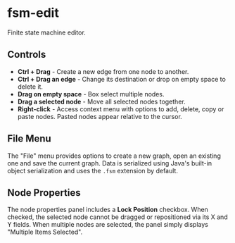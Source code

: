 # fsm-edit
Finite state machine editor.

## Controls

* **Ctrl + Drag** - Create a new edge from one node to another.
* **Ctrl + Drag an edge** - Change its destination or drop on empty space to delete it.
* **Drag on empty space** - Box select multiple nodes.
* **Drag a selected node** - Move all selected nodes together.
* **Right-click** - Access context menu with options to add, delete,
  copy or paste nodes. Pasted nodes appear relative to the cursor.

## File Menu

The "File" menu provides options to create a new graph, open an existing one and save the current graph. Data is serialized using Java's built-in object serialization and uses the `.fsm` extension by default.

## Node Properties

The node properties panel includes a **Lock Position** checkbox. When checked,
the selected node cannot be dragged or repositioned via its X and Y fields.
When multiple nodes are selected, the panel simply displays "Multiple Items Selected".
